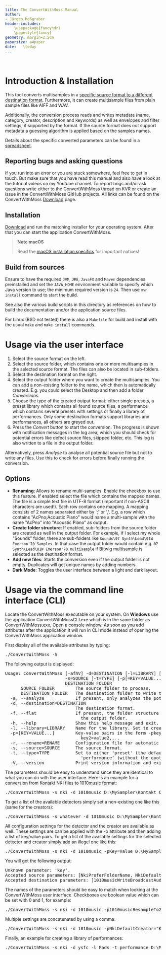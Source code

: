 ```yaml
---
title: The ConvertWithMoss Manual
author: 
- Jürgen Moßgraber
header-includes:
    \usepackage{fancyhdr}
    \pagestyle{fancy}
geometry: margin=2.5cm
papersize: a4paper
date:   \today
...
```


<div style="page-break-after: always; visibility: hidden"> 
\pagebreak 
</div>

# Introduction & Installation

This tool converts multisamples in a [specific source format to a different destination format](README-FORMATS.md#). Furthermore, it can create multisample files from plain sample files like AIFF and WAV.

Additionally, the conversion process reads and writes metadata (name, category, creator, description and keywords) as well as envelopes and filter settings, if supported by the format. If the source format does not support metadata a guessing algorithm is applied based on the samples names.

Details about the specific converted parameters can be found in a [spreadsheet][1].

## Reporting bugs and asking questions

If you run into an error or you are stuck somewhere, feel free to get in touch. But make sure that you have read this manual and also have a look at the tutorial videos on my Youtube channel. To report bugs and/or ask questions write either to the ConvertWithMoss thread on KVR or create an issue in the ConvertWithMoss GitHub projects. All links can be found on the ConvertWithMoss [Download][2] page.

## Installation

[Download][2] and run the matching installer for your operating system.
After that you can start the application ConvertWithMoss.

> **Note macOS**
>
> Read the [macOS installation specifics](README-MACOS.md#) for important notices!

## Build from sources

Ensure to have the required `JVM`, `JRE`, `JavaFX` and `Maven` dependencies preinstalled and set the `JAVA_HOME` environment variable to specify which Java version to use; the minimum required version is `24`. Then use `mvn install` command to start the build.

See also the various build scripts in this directory as references on how to build the documentation and/or the application source files.

For Linux (BSD not tested) there is also a `Makefile` for build and install with the usual `make` and `make install` commands.

# Usage via the user interface

1. Select the source format on the left.
2. Select the source folder, which contains one or more multisamples in the selected source format. The files can also be located in sub-folders.
3. Select the destination format on the right.
4. Select the output folder where you want to create the multisamples. You can add a non-existing folder to the name, which then is automatically created. E.g. you could select the Desktop and then add a folder *Conversions*.
5. Choose the type of the created output format: either single presets, a preset library which contains all found source files, a performance which contains several presets with settings or finally a library of performances. Only some destination formats support libraries and performances, all others are greyed out.
6. Press the *Convert* button to start the conversion. The progress is shown with notification messages in the log area, which you should check for potential errors like defect source files, skipped folder, etc. This log is also written to a file in the output folder.

Alternatively, press *Analyse* to analyse all potential source file but not to write any files. Use this to check for errors before finally running the conversion.

## Options

* **Renaming**: Allows to rename multi-samples. Enable the checkbox to use this feature. If enabled select the file which contains the mapped names. The file is a simple text file in UTF-8 format (important if non-ASCII characters are used!). Each row contains one mapping. A mapping consists of 2 names separated either by ';' or ','. E.g. a row which contains "AcPno;Acoustic Piano" would name a multi-sample with the name "AcPno" into "Acoustic Piano" as output.
* **Create folder structure**: If enabled, sub-folders from the source folder are created as well in the output folder. For example, if I select my whole "Sounds" folder, there are sub-folders like `Sounds\07 Synth\Lead\01W Emerson'70 Samples`. In that case the output folder would contain e.g. `07 Synth\Lead\01W Emerson'70.multisample` if Bitwig multisample is selected as the destination format.
* **Add new files**: Starts the conversion even if the output folder is not empty. Duplicates will get unique names by adding numbers.
* **Dark Mode**: Toggles the user interface between a light and dark layout.

[1]: https://github.com/git-moss/ConvertWithMoss/blob/main/documentation/SupportedFeaturesSampleFormats.ods
[2]: https://mossgrabers.de/Software/ConvertWithMoss/ConvertWithMoss.html

# Usage via the command line interface (CLI)

Locate the ConvertWithMoss executable on your system. On **Windows** use the application ConvertWithMossCLI.exe which is in the same folder as ConvertWithMoss.exe.
Open a console window. As soon as you add attributes after the application it will run in CLI mode instead of opening the ConvertWithMoss application window.

First display all of the available attributes by typing:

<pre>./ConvertWithMoss -h</pre>

The following output is displayed:

<pre>Usage: ConvertWithMoss [-afhV] -d=DESTINATION [-l=LIBRARY] [-r=RENAME]
                       -s=SOURCE [-t=TYPE] [-p[=KEY=VALUE...]]... SOURCE_FOLDER
                       DESTINATION_FOLDER
      SOURCE_FOLDER        The source folder to process.
      DESTINATION_FOLDER   The destination folder to write to.
  -a, --analyze            If present, only analyzes the potential source files.
  -d, --destination=DESTINATION
                           The destination format.
  -f, --flat               If present, the folder structure is not recreated in
                             the output folder.
  -h, --help               Show this help message and exit.
  -l, --library=LIBRARY    Name for the library. Set to create a library.
  -p=[KEY=VALUE...]        Key-value pairs in the form -pkey1=value1,
                             key2=value2,...
  -r, --rename=RENAME      Configuration file for automatic file renaming.
  -s, --source=SOURCE      The source format.
  -t, --type=TYPE          Set to either 'preset' (the default if absent) or
                             'performance' (without the quotes).
  -V, --version            Print version information and exit.</pre>

The parameters should be easy to understand since they are identical to what you can do with the user interface.
Here is an example for a conversion from Kontakt NKI files to 1010music format:

<pre>./ConvertWithMoss -s nki -d 1010music D:\MySampler\Kontakt C:\ConversionOutput</pre>

To get a list of the available detectors simply set a non-existing one like this (same for the creators):

<pre>./ConvertWithMoss -s whatever -d 1010music D:\MySampler\Kontakt C:\ConversionOutput</pre>

All configuration settings for the detector and the creator are available as well. These settings are can be applied with the -p attribute and then adding a list of key/value pairs. To get a list of the available settings for the selected detector and creator simply add an illegel one like this:

<pre>./ConvertWithMoss -s nki -d 1010music -pKey=Value D:\MySampler\Kontakt C:\ConversionOutput</pre>

You will get the following output:

<pre>Unknown parameter: 'key'.
Accepted source parameters: [NkiPreferFolderName, NkiDefaultCreator, NkiCreators]
Accepted destination parameters: [1010musicWriteBroadcastAudioChunk, 1010musicWriteInstrumentChunk, 1010musicWriteSampleChunk, 1010musicRemoveJunkChunk, 1010musicInterpolationQuality, 1010musicResampleTo2448, 1010musicTrimStartToEnd]</pre>

The names of the parameters should be easy to match when looking at the ConvertWithMoss user interface. Checkboxes are boolean value which can be set with 0 and 1, for example:

<pre>./ConvertWithMoss -s nki -d 1010music -p1010musicResampleTo2448=1 D:\MySampler\Kontakt C:\ConversionOutput</pre>

Multiple settings are concatenated by using a comma:

<pre>./ConvertWithMoss -s nki -d 1010music -pNkiDefaultCreator="Klaus Meier",1010musicResampleTo2448=1 D:\MySampler\Kontakt C:\ConversionOutput</pre>

Finally, an example for creating a library of performances:

<pre>./ConvertWithMoss -s nki -d ysfc -l Pads -t performance D:\MySampler\Kontakt C:\ConversionOutput</pre>
